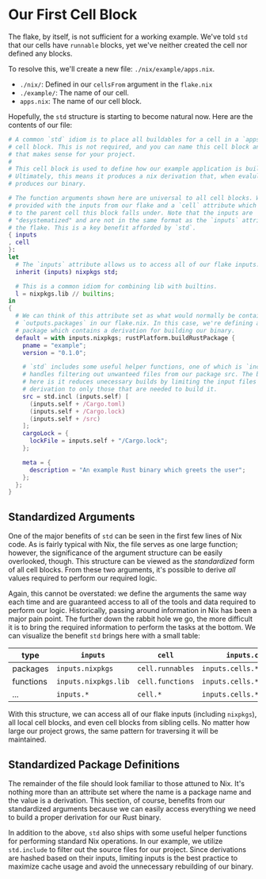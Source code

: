 # Our First Cell Block

The flake, by itself, is not sufficient for a working example. We've told `std`
that our cells have `runnable` blocks, yet we've neither created the cell nor
defined any blocks.

To resolve this, we'll create a new file: `./nix/example/apps.nix`.

- `./nix/`: Defined in our `cellsFrom` argument in the `flake.nix`
- `./example/`: The name of our cell.
- `apps.nix`: The name of our cell block.

Hopefully, the `std` structure is starting to become natural now. Here are the
contents of our file:

```nix
# A common `std` idiom is to place all buildables for a cell in a `apps.nix`
# cell block. This is not required, and you can name this cell block anything
# that makes sense for your project.
#
# This cell block is used to define how our example application is built.
# Ultimately, this means it produces a nix derivation that, when evalulated,
# produces our binary.

# The function arguments shown here are universal to all cell blocks. We are
# provided with the inputs from our flake and a `cell` attribute which refers
# to the parent cell this block falls under. Note that the inputs are
# "desystematized" and are not in the same format as the `inputs` attribute in
# the flake. This is a key benefit afforded by `std`.
{ inputs
, cell
}:
let
  # The `inputs` attribute allows us to access all of our flake inputs.
  inherit (inputs) nixpkgs std;

  # This is a common idiom for combining lib with builtins.
  l = nixpkgs.lib // builtins;
in
{
  # We can think of this attribute set as what would normally be contained under
  # `outputs.packages` in our flake.nix. In this case, we're defining a default
  # package which contains a derivation for building our binary.
  default = with inputs.nixpkgs; rustPlatform.buildRustPackage {
    pname = "example";
    version = "0.1.0";

    # `std` includes some useful helper functions, one of which is `incl` which
    # handles filtering out unwanteed files from our package src. The benefit
    # here is it reduces unecessary builds by limiting the input files of our
    # derivation to only those that are needed to build it.
    src = std.incl (inputs.self) [
      (inputs.self + /Cargo.toml)
      (inputs.self + /Cargo.lock)
      (inputs.self + /src)
    ];
    cargoLock = {
      lockFile = inputs.self + "/Cargo.lock";
    };

    meta = {
      description = "An example Rust binary which greets the user";
    };
  };
}
```

## Standardized Arguments

One of the major benefits of `std` can be seen in the first few lines of Nix
code. As is fairly typical with Nix, the file serves as one large function;
however, the significance of the argument structure can be easily overlooked,
though. This structure can be viewed as the _standardized_ form of all cell
blocks. From these two arguments, it's possible to derive _all_ values required
to perform our required logic.

Again, this cannot be overstated: we define the arguments the same way each time
and are guaranteed access to all of the tools and data required to perform our
logic. Historically, passing around information in Nix has been a major pain
point. The further down the rabbit hole we go, the more difficult it is to bring
the required information to perform the tasks at the bottom. We can visualize
the benefit `std` brings here with a small table:

| type      | `inputs`             | `cell`           | `inputs.cells`             |
| --------- | -------------------- | ---------------- | -------------------------- |
| packages  | `inputs.nixpkgs`     | `cell.runnables` | `inputs.cells.*.runnable`  |
| functions | `inputs.nixpkgs.lib` | `cell.functions` | `inputs.cells.*.functions` |
| ...       | `inputs.*`           | `cell.*`         | `inputs.cells.*.*`         |

With this structure, we can access all of our flake inputs (including
`nixpkgs`), all local cell blocks, and even cell blocks from sibling cells. No
matter how large our project grows, the same pattern for traversing it will be
maintained.

## Standardized Package Definitions

The remainder of the file should look familiar to those attuned to Nix. It's
nothing more than an attribute set where the name is a package name and the
value is a derivation. This section, of course, benefits from our standardized
arguments because we can easily access everything we need to build a proper
derivation for our Rust binary.

In addition to the above, `std` also ships with some useful helper functions for
performing standard Nix operations. In our example, we utilize `std.include` to
filter out the source files for our project. Since derivations are hashed based
on their inputs, limiting inputs is the best practice to maximize cache usage
and avoid the unnecessary rebuilding of our binary.
